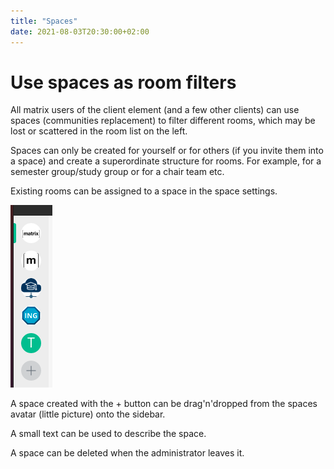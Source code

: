 ```yaml
---
title: "Spaces"
date: 2021-08-03T20:30:00+02:00
---
```


# Use spaces as room filters

All matrix users of the client element (and a few other clients) can use spaces (communities replacement) to filter different rooms, which may be lost or scattered in the room list on the left.

Spaces can only be created for yourself or for others (if you invite them into a space) and create a superordinate structure for rooms. For example, for a semester group/study group or for a chair team etc.

Existing rooms can be assigned to a space in the space settings.

![Screenshot of the selection of the current community](images/20_spaces.webp "Screenshot of the selection of the current community")

A space created with the + button can be drag'n'dropped from the spaces avatar (little picture) onto the sidebar.

A small text can be used to describe the space.

A space can be deleted when the administrator leaves it.
